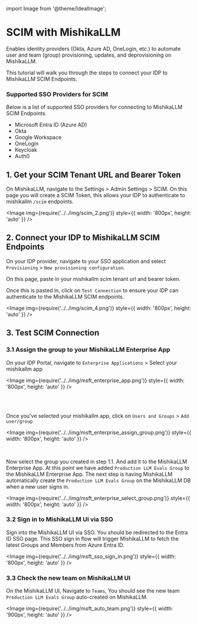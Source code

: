 
import Image from '@theme/IdealImage';

# SCIM with MishikaLLM

Enables identity providers (Okta, Azure AD, OneLogin, etc.) to automate user and team (group) provisioning, updates, and deprovisioning on MishikaLLM.


This tutorial will walk you through the steps to connect your IDP to MishikaLLM SCIM Endpoints.

### Supported SSO Providers for SCIM
Below is a list of supported SSO providers for connecting to MishikaLLM SCIM Endpoints.
- Microsoft Entra ID (Azure AD)
- Okta
- Google Workspace
- OneLogin
- Keycloak
- Auth0


## 1. Get your SCIM Tenant URL and Bearer Token

On MishikaLLM, navigate to the Settings > Admin Settings > SCIM. On this page you will create a SCIM Token, this allows your IDP to authenticate to mishikallm `/scim` endpoints.

<Image img={require('../../img/scim_2.png')}  style={{ width: '800px', height: 'auto' }} />

## 2. Connect your IDP to MishikaLLM SCIM Endpoints

On your IDP provider, navigate to your SSO application and select `Provisioning` > `New provisioning configuration`.

On this page, paste in your mishikallm scim tenant url and bearer token.

Once this is pasted in, click on `Test Connection` to ensure your IDP can authenticate to the MishikaLLM SCIM endpoints.

<Image img={require('../../img/scim_4.png')}  style={{ width: '800px', height: 'auto' }} />


## 3. Test SCIM Connection

### 3.1 Assign the group to your MishikaLLM Enterprise App

On your IDP Portal, navigate to `Enterprise Applications` > Select your mishikallm app 

<Image img={require('../../img/msft_enterprise_app.png')}  style={{ width: '800px', height: 'auto' }} />

<br />
<br />

Once you've selected your mishikallm app, click on `Users and Groups` > `Add user/group` 

<Image img={require('../../img/msft_enterprise_assign_group.png')}  style={{ width: '800px', height: 'auto' }} />

<br />

Now select the group you created in step 1.1. And add it to the MishikaLLM Enterprise App. At this point we have added `Production LLM Evals Group` to the MishikaLLM Enterprise App. The next step is having MishikaLLM automatically create the `Production LLM Evals Group` on the MishikaLLM DB when a new user signs in.

<Image img={require('../../img/msft_enterprise_select_group.png')}  style={{ width: '800px', height: 'auto' }} />


### 3.2 Sign in to MishikaLLM UI via SSO

Sign into the MishikaLLM UI via SSO. You should be redirected to the Entra ID SSO page. This SSO sign in flow will trigger MishikaLLM to fetch the latest Groups and Members from Azure Entra ID.

<Image img={require('../../img/msft_sso_sign_in.png')}  style={{ width: '800px', height: 'auto' }} />

### 3.3 Check the new team on MishikaLLM UI

On the MishikaLLM UI, Navigate to `Teams`, You should see the new team `Production LLM Evals Group` auto-created on MishikaLLM. 

<Image img={require('../../img/msft_auto_team.png')}  style={{ width: '900px', height: 'auto' }} />




